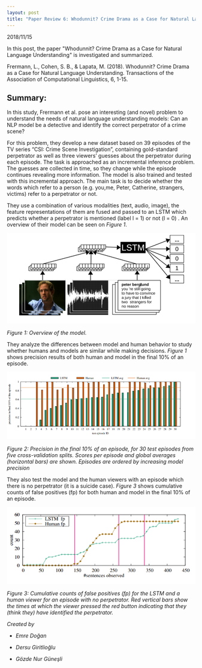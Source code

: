 ```yaml
---
layout: post
title: "Paper Review 6: Whodunnit? Crime Drama as a Case for Natural Language Understanding"
---
```


2018/11/15

In this post, the paper "Whodunnit? Crime Drama as a Case for Natural Language Understanding" is investigated and summarized.

Frermann, L., Cohen, S. B., & Lapata, M. (2018). Whodunnit? Crime Drama as a Case for Natural Language Understanding. Transactions of the Association of Computational Linguistics, 6, 1-15.

## Summary:

In this study, Frermann et al. pose an interesting (and novel) problem to understand the needs of natural language understanding models: Can an NLP model be a detective and identify the correct perpetrator of a crime scene?


For this problem, they develop a new dataset based on 39 episodes of the TV series “CSI: Crime Scene Investigation”, containing gold-standard perpetrator as well as three viewers’ guesses about the perpetrator during each episode. The task is approached as an incremental inference problem. The guesses are collected in time, so they change while the episode continues revealing more information. The model is also trained and tested with this incremental approach. The main task is to decide whether the words which refer to a person (e.g. you,me, Peter, Catherine, strangers, victims) refer to a perpetrator or not. 

They use a combination of various modalities (text, audio, image), the feature representations of them are fused and passed to an LSTM which predicts whether a perpetrator is mentioned (label l = 1) or not (l = 0) . An overview of their model can be seen on *Figure 1*.


![asd](./../images/review5-model.png)

*Figure 1: Overview of the model.*





They analyze the differences between model and human behavior to study whether humans and models are similar while making decisions. *Figure 1* shows precision results of both human and model in the final 10% of an episode.  


![asd](./../images/review5-prec-final10.png)

*Figure 2: Precision in the final 10% of an episode, for 30 test episodes from five cross-validation splits. Scores per episode and global averages (horizontal bars) are shown. Episodes are ordered by increasing model precision*
             


They also test the model and the human viewers with an episode which there is no perpetrator (it is  a suicide case). *Figure 3* shows cumulative counts of false positives (fp) for both human and model in the final 10% of an episode.  


![asd](./../images/review5-suicide.png)

*Figure 3: Cumulative counts of false positives (fp) for the LSTM and a human viewer for an episode with no perpetrator. Red vertical bars show the times at which the viewer pressed the red button indicating that they (think they) have identified the perpetrator.*
            



*Created by*

- *Emre Doğan*

- *Dersu Giritlioğlu*

- *Gözde Nur Güneşli*


